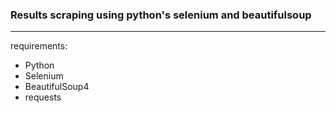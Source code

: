 ### Results scraping using python's selenium and beautifulsoup
---

requirements:

- Python
- Selenium
- BeautifulSoup4
- requests

